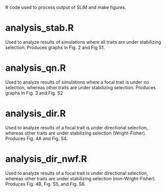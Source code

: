 R code used to process output of SLiM and make figures.

# analysis_stab.R
Used to analyze results of simulations where all traits are under stabilizing selection. Produces graphs in Fig. 2 and Fig S1. 

# analysis_qn.R
Used to analyze results of simulations where a focal trait is under no selection, whereas other traits are under stabilizing selection. Produces graphs in Fig. 3 and Fig. S2

# analysis_dir.R
Used to analyze results of a focal trait is under directional selection, whereas other traits are under stabilizing selection (Wright-Fisher). Produces Fig. 4A and Fig. S4.

# analysis_dir_nwf.R
Used to analyze results of a focal trait is under directional selection, whereas other traits are under stabilizing selection (non-Wright-Fisher). Produces Fig. 4B, Fig. S5, and Fig. S6.
